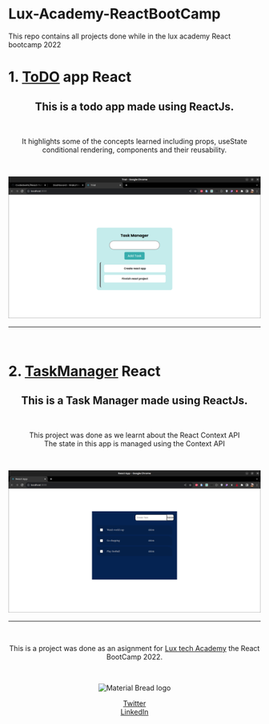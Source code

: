 # Lux-Academy-ReactBootCamp
This repo contains all projects done while in the lux academy React bootcamp 2022

# 1. [ToDO](https://github.com/Codedwells/React-ToDo-app) app React
<h2 align="center">This is a <b>todo app</b> made using <b>ReactJs</b>.</h2><br>
<p align="center">
It highlights some of the concepts learned including props, useState <br>
 conditional rendering, components and their reusability.
</p> <br>

![Todo](./project2-ContextAPI/public/screenshots/Screenshot1%20.png)

---
<br>

# 2. [TaskManager](project2-ContextAPI/) React

<h2 align="center">This is a <b>Task Manager</b> made using <b>ReactJs</b>.</h2><br>
<p align="center">
This project was done as we  learnt about the React Context API <br>
The state in this app is managed using the Context API
</p> <br>

![Todo](./project2-ContextAPI/public/screenshots/Screenshot2.png)

---
<br>
<p align="center">
This is a project was done as an asignment for <a href="https://dev.to/luxacademy">Lux tech Academy</a> the React BootCamp 2022.
</p>
<br>
<p align="center">
    <img width="200" src="https://res.cloudinary.com/practicaldev/image/fetch/s--wdLuzcFi--/c_fill,f_auto,fl_progressive,h_320,q_auto,w_320/https://dev-to-uploads.s3.amazonaws.com/uploads/organization/profile_image/4798/a10ada3b-9de5-4b51-bcca-ebf43860fec0.jpeg" alt="Material Bread logo">
    <div align="center">
    <a href="https://twitter.com/lux_academy">Twitter</a> <br>
    <a href="https://www.linkedin.com/company/lux-tech-academy/?originalSubdomain=ke">LinkedIn</a>
    </div>

</p>
